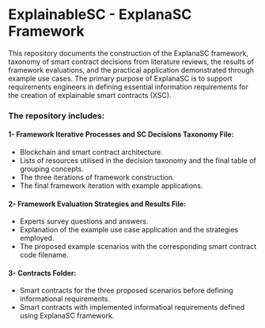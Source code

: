 # ExplainableSC - ExplanaSC Framework

This repository documents the construction of the ExplanaSC framework, taxonomy of smart contract decisions from literature reviews, the results of framework evaluations, and the practical application demonstrated through example use cases. The primary purpose of ExplanaSC is to support requirements engineers in defining essential information requirements for the creation of explainable smart contracts (XSC).


### The repository includes:


#### 1- Framework Iterative Processes and SC Decisions Taxonomy File: 
- Blockchain and smart contract architecture.
- Lists of resources utilised in the decision taxonomy and the final table of grouping concepts.
- The three iterations of framework construction.
- The final framework iteration with example applications.

#### 2- Framework Evaluation Strategies and Results File: 
- Experts survey questions and answers.
- Explanation of the example use case application and the strategies employed.
- The proposed example scenarios with the corresponding smart contract code filename.

#### 3- Contracts Folder: 
- Smart contracts for the three proposed scenarios before defining informational requirements.
- Smart contracts with implemented informatioal requirements defined using ExplanaSC framework.

